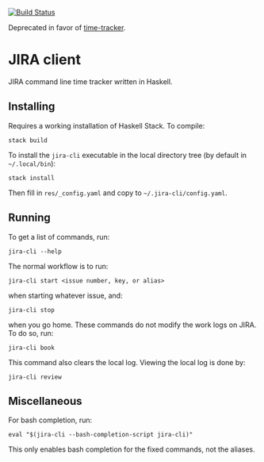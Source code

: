 [![Build Status](https://travis-ci.org/bartfrenk/jira-client.svg?branch=master)](https://travis-ci.org/bartfrenk/jira-client)

Deprecated in favor of [time-tracker](https://github.com/bartfrenk/time-tracker).

# JIRA client

JIRA command line time tracker written in Haskell.

## Installing

Requires a working installation of Haskell Stack. To compile:

    stack build

To install the `jira-cli` executable in the local directory tree (by default in
`~/.local/bin`):

    stack install

Then fill in `res/_config.yaml` and copy to `~/.jira-cli/config.yaml`.

## Running

To get a list of commands, run:

    jira-cli --help

The normal workflow is to run:

    jira-cli start <issue number, key, or alias>

when starting whatever issue, and:

    jira-cli stop

when you go home. These commands do not modify the work logs on JIRA. To do so,
run:

    jira-cli book

This command also clears the local log. Viewing the local log is done by:

    jira-cli review

## Miscellaneous

For bash completion, run:

    eval "$(jira-cli --bash-completion-script jira-cli)"

This only enables bash completion for the fixed commands, not the aliases.
